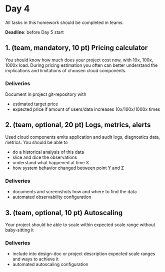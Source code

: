 # Day 4

All tasks in this homework should be completed in teams.

**Deadline**: before Day 5 start

## 1. (team, mandatory, 10 pt) Pricing calculator

You should know how much does your project cost now, with 10x, 100x, 1000x load. During pricing estimation you often can better understand the implications and limitations of choosen cloud components.

### Deliveries

Document in project git-repository with

- estimated target price
- expected price if amount of users/data increases 10x/100x/1000x times

## 2. (team, optional, 20 pt) Logs, metrics, alerts

Used cloud components emits application and audit logs, diagnostics data, metrics. You should be able to

- do a historical analysis of this data
- slice and dice the observations
- understand what happened at time X
- how system behavior changed between point Y and Z

### Deliveries

- documents and screenshots how and where to find the data
- automated observability configuration

## 3. (team, optional, 10 pt) Autoscaling

Your project should be able to scale within expected scale range without baby-sitting it

### Deliveries

- include into design-doc or project description expected scale ranges and ways to achieve it
- automated autoscaling configuration
